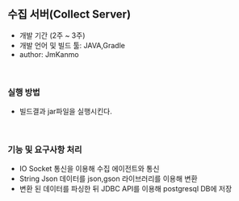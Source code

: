 ## 수집 서버(Collect Server)

* 개발 기간 (2주 ~ 3주)
* 개발 언어 및 빌드 툴: JAVA,Gradle 
* author: JmKanmo 

<br>

### 실행 방법 
- 빌드결과 jar파일을 실행시킨다.
<br>

### 기능 및 요구사항 처리   
- IO Socket 통신을 이용해 수집 에이전트와 통신 
- String Json 데이터를 json,gson 라이브러리를 이용해 변환 
- 변환 된 데이터를 파싱한 뒤 JDBC API를 이용해 postgresql DB에 저장
<br>
